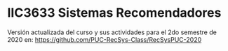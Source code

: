 # IIC3633 Sistemas Recomendadores

Versión actualizada del curso y sus actividades para el 2do semestre de 2020 en:
https://github.com/PUC-RecSys-Class/RecSysPUC-2020

